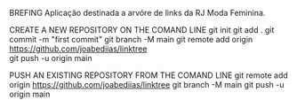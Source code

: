 BREFING
    Aplicação destinada a arvóre de links da RJ Moda Feminina.

CREATE A NEW REPOSITORY ON THE COMAND LINE 
    git init
    git add .
    git commit -m "first commit"
    git branch -M main
    git remote add origin https://github.com/joabediias/linktree    
    git push -u origin main

PUSH AN EXISTING REPOSITORY FROM THE COMAND LINE
    git remote add origin https://github.com/joabediias/linktree
    git branch -M main
    git push -u origin main